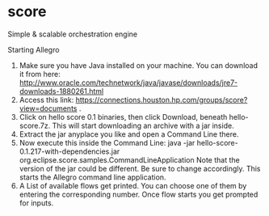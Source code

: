 score
=====

Simple &amp; scalable orchestration engine


Starting Allegro


1.	Make sure you have Java installed on your machine. You can download it from here: http://www.oracle.com/technetwork/java/javase/downloads/jre7-downloads-1880261.html
2.	Access this link: https://connections.houston.hp.com/groups/score?view=documents .
3.	Click on hello score 0.1 binaries, then click Download, beneath hello-score.7z. This will start downloading an archive with a jar inside.
4.	Extract the jar anyplace you like and open a Command Line there. 
5.	Now execute this inside the Command Line: 
java -jar hello-score-0.1.217-with-dependencies.jar org.eclipse.score.samples.CommandLineApplication
Note that the version of the jar could be different. Be sure to change accordingly.
This starts the Allegro command line application.
6.	A List of available flows get printed. You can choose one of them by entering the corresponding number. Once flow starts you get prompted for inputs.

